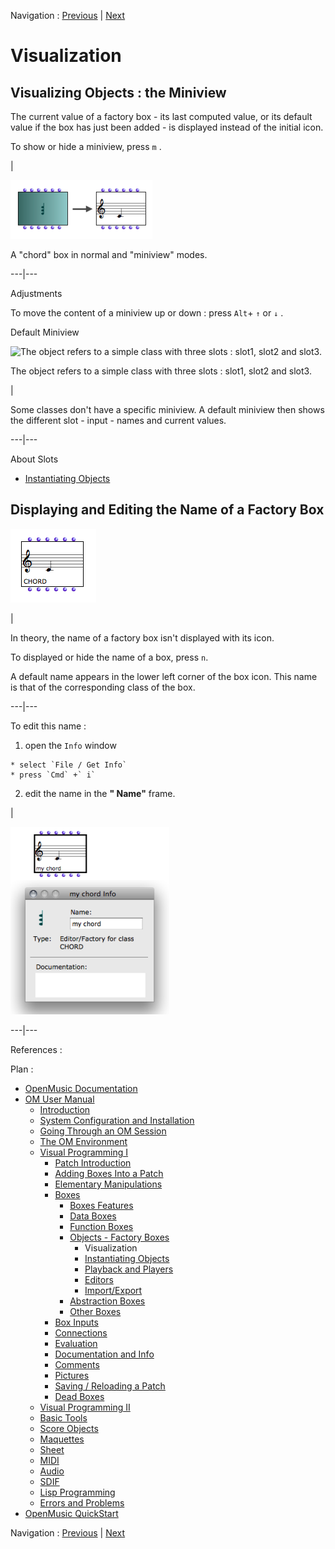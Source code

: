 Navigation : [Previous](FactoryBoxes "page précédente\(Objects –
Factory Boxes\)") | [Next](2-Instanciation "page
suivante\(Instantiating Objects\)")


# Visualization

## Visualizing Objects : the Miniview

The current value of a factory box - its last computed value, or its default
value if the box has just been added - is displayed instead of the initial
icon.

To show or hide a miniview, press `m` .

|

![A "chord" box in normal and "miniview" modes.](../res/miniview2.png)

A "chord" box in normal and "miniview" modes.  
  
---|---  
  
Adjustments

To move the content of a miniview up or down : press `Alt`\+ `↑` or `↓` .

Default Miniview

![The object refers to a simple class with three slots : slot1, slot2 and
slot3.](../res/def-miniview.png)

The object refers to a simple class with three slots : slot1, slot2 and slot3.

|

Some classes don't have a specific miniview. A default miniview then shows the
different slot - input - names and current values.  
  
---|---  
  
About Slots

  * [Instantiating Objects](2-Instanciation)

## Displaying and Editing the Name of a Factory Box

![](../res/factname.png)

|

In theory, the name of a factory box isn't displayed with its icon.

To displayed or hide the name of a box, press  `n`.

A default name appears in the lower left corner of the box icon. This name is
that of the corresponding class of the box.  
  
---|---  
  
To edit this name :

  1. open the `Info` window 

    * select `File / Get Info`
    * press `Cmd` +` i`
  2. edit the name in the **" Name"** frame.

|

![](../res/editname.png)  
  
---|---  
  
References :

Plan :

  * [OpenMusic Documentation](OM-Documentation)
  * [OM User Manual](OM-User-Manual)
    * [Introduction](00-Sommaire)
    * [System Configuration and Installation](Installation)
    * [Going Through an OM Session](Goingthrough)
    * [The OM Environment](Environment)
    * [Visual Programming I](BasicVisualProgramming)
      * [Patch Introduction](ProgrammingIntro)
      * [Adding Boxes Into a Patch](AddingBoxes)
      * [Elementary Manipulations](ElementaryManips)
      * [Boxes](Boxes)
        * [Boxes Features](GraphicFeatures)
        * [Data Boxes](DataBox)
        * [Function Boxes](FunctionBoxes)
        * [Objects - Factory Boxes](FactoryBoxes)
          * Visualization
          * [Instantiating Objects](2-Instanciation)
          * [Playback and Players](1-Play)
          * [Editors](3-Editors)
          * [Import/Export](4-ImportExport)
        * [Abstraction Boxes](AbsBoxesIntro)
        * [Other Boxes](OtherBoxes)
      * [Box Inputs](BoxInputs)
      * [Connections](Connections)
      * [Evaluation](Evaluation)
      * [Documentation and Info](DocAndInfo)
      * [Comments](Comments)
      * [Pictures](Pictures)
      * [Saving / Reloading a Patch](SavingPatch)
      * [Dead Boxes](DeadBox)
    * [Visual Programming II](AdvancedVisualProgramming)
    * [Basic Tools](BasicObjects)
    * [Score Objects](ScoreObjects)
    * [Maquettes](Maquettes)
    * [Sheet](Sheet)
    * [MIDI](MIDI)
    * [Audio](Audio)
    * [SDIF](SDIF)
    * [Lisp Programming](Lisp)
    * [Errors and Problems](errors)
  * [OpenMusic QuickStart](QuickStart-Chapters)

Navigation : [Previous](FactoryBoxes "page précédente\(Objects –
Factory Boxes\)") | [Next](2-Instanciation "page
suivante\(Instantiating Objects\)")

